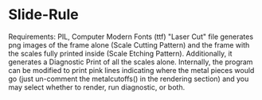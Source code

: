 # Slide-Rule
Requirements: PIL, Computer Modern Fonts (ttf)
"Laser Cut" file generates png images of the frame alone (Scale Cutting Pattern) and the frame with the scales fully printed inside (Scale Etching Pattern). Additionally, it generates a Diagnostic Print of all the scales alone. Internally, the program can be modified to print pink lines indicating where the metal pieces would go (just un-comment the metalcutoffs() in the rendering section) and you may select whether to render, run diagnostic, or both.
